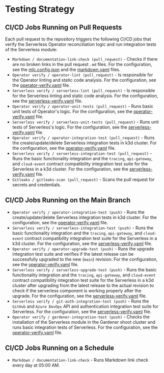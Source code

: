 # Testing Strategy

## CI/CD Jobs Running on Pull Requests

Each pull request to the repository triggers the following CI/CD jobs that verify the Serverless Operator reconciliation logic and run integration tests of the Serverless module:

- `Markdown / documentation-link-check (pull_request)` - Checks if there are no broken links in the pull request `.md` files. For the configuration, see the [mlc.config.json](https://github.com/kyma-project/serverless/blob/main/.mlc.config.json) and the [markdown.yaml](https://github.com/kyma-project/serverless/blob/main/.github/workflows/markdown.yaml) files.
- `Operator verify / operator-lint (pull_request)` - Is responsible for the Operator linting and static code analysis. For the configuration, see the [operator-verify.yaml](https://github.com/kyma-project/serverless/blob/main/.github/workflows/operator-verify.yaml) file.
- `Serverless verify / serverless-lint (pull_request)` - Is responsible for the Serverless linting and static code analysis. For the configuration, see the [serverless-verify.yaml](https://github.com/kyma-project/serverless/blob/main/.github/workflows/serverless-verify.yaml) file.
- `Operator verify / operator-unit-tests (pull_request)` - Runs basic unit tests of Operator's logic. For the configuration, see the [operator-verify.yaml](https://github.com/kyma-project/serverless/blob/main/.github/workflows/operator-verify.yaml) file.
- `Serverless verify / serverless-unit-tests (pull_request)` - Runs unit tests of Serverless's logic. For the configuration, see the [serverless-verify.yaml](https://github.com/kyma-project/serverless/blob/main/.github/workflows/serverless-verify.yaml) file.
- `Operator verify / operator-integration-test (pull_request)` - Runs the create/update/delete Serverless integration tests in k3d cluster. For the configuration, see the [operator-verify.yaml](https://github.com/kyma-project/serverless/blob/main/.github/workflows/operator-verify.yaml) file.
- `Serverless verify / serverless-integration-test (pull_request)` - Runs the basic functionality integration and the `tracing`, `api-gateway`, and `cloud-event` contract compatibility integration test suite for the Serverless in a k3d cluster. For the configuration, see the [serverless-verify.yaml](https://github.com/kyma-project/serverless/blob/main/.github/workflows/serverless-verify.yaml) file.
- `Gitleaks / gitleaks-scan (pull_request)` - Scans the pull request for secrets and credentials.

## CI/CD Jobs Running on the Main Branch

- `Operator verify / operator-integration-test (push)` - Runs the create/update/delete Serverless integration tests in k3d cluster. For the configuration, see the [operator-verify.yaml](https://github.com/kyma-project/serverless/blob/main/.github/workflows/operator-verify.yaml) file.
- `Serverless verify / serverless-integration-test (push)` - Runs the basic functionality integration and the `tracing`, `api-gateway`, and `cloud-event` contract compatibility integration test suite for the Serverless in a k3d cluster. For the configuration, see the [serverless-verify.yaml](https://github.com/kyma-project/serverless/blob/main/.github/workflows/serverless-verify.yaml) file.
- `Operator verify / operator-upgrade-test (push)` - Runs the upgrade integration test suite and verifies if the latest release can be successfully upgraded to the new (`main`) revision. For the configuration, see the [operator-verify.yaml](https://github.com/kyma-project/serverless/blob/main/.github/workflows/operator-verify.yaml) file.
- `Serverless verify / serverless-upgrade-test (push)` - Runs the basic functionality integration and the `tracing`, `api-gateway`, and `cloud-event` contract compatibility integration test suite for the Serverless in a k3d cluster after upgrading from the latest release to the actual revision to check if the serverless component is working properly after the upgrade. For the configuration, see the [serverless-verify.yaml](https://github.com/kyma-project/serverless/blob/main/.github/workflows/serverless-verify.yaml) file.
- `Serverless verify / git-auth-integration-test (push)` - Runs the `GitHub` and `Azure DevOps` API and authentication integration test suite for Serverless. For the configuration, see the [serverless-verify.yaml](https://github.com/kyma-project/serverless/blob/main/.github/workflows/serverless-verify.yaml) file.
- `Operator verify / gardener-integration-test (push)` - Checks the installation of the Serverless module in the Gardener shoot cluster and runs basic integration tests of Serverless. For the configuration, see the [operator-verify.yaml](https://github.com/kyma-project/serverless/blob/main/.github/workflows/operator-verify.yaml) file.

## CI/CD Jobs Running on a Schedule

- `Markdown / documentation-link-check` - Runs Markdown link check every day at 05:00 AM.
